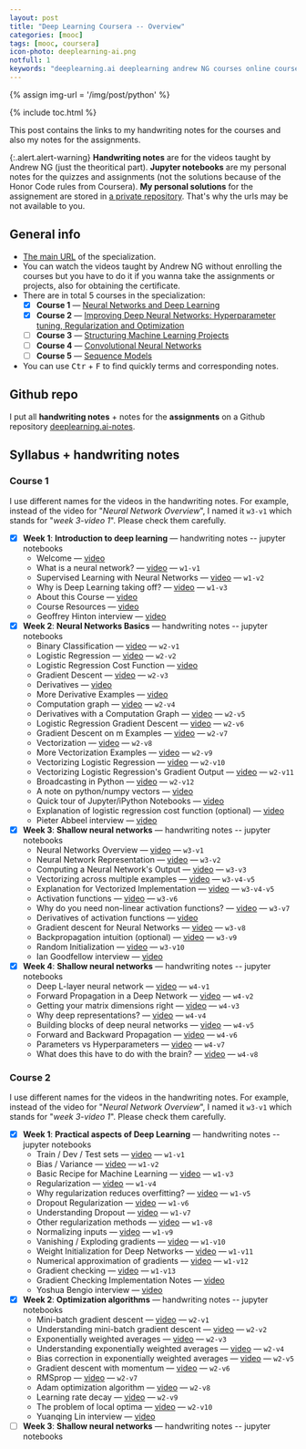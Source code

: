 ```yaml
---
layout: post
title: "Deep Learning Coursera -- Overview"
categories: [mooc]
tags: [mooc, coursera]
icon-photo: deeplearning-ai.png
notfull: 1
keywords: "deeplearning.ai deeplearning andrew NG courses online coursera machine learning certificate Neural Networks and Deep Learning Improving Deep Neural Networks: Hyperparameter tuning, Regularization and Optimization Structuring Machine Learning Projects Convolutional Neural Networks Sequence Models"
---
```


{% assign img-url = '/img/post/python' %}

{% include toc.html %}

This post contains the links to my handwriting notes for the courses and also my notes for the assignments.

{:.alert.alert-warning}
**Handwriting notes** are for the videos taught by Andrew NG (just the theoritical part). **Jupyter notebooks** are my personal notes for the quizzes and assignments (not the solutions because of the Honor Code rules from Coursera). **My personal solutions** for the assignement are stored in [a private repository](https://github.com/dinhanhthi/deeplearning-coursera-solutions). That's why the urls may be not available to you.

## General info

- [The main URL](https://www.coursera.org/specializations/deep-learning) of the specialization.
- You can watch the videos taught by Andrew NG without enrolling the courses but you have to do it if you wanna take the assignments or projects, also for obtaining the certificate.
- There are in total 5 courses in the specialization:
  - [x] **Course 1** — [Neural Networks and Deep Learning](https://www.coursera.org/learn/neural-networks-deep-learning?specialization=deep-learning)
  - [x] **Course 2** — [Improving Deep Neural Networks: Hyperparameter tuning, Regularization and Optimization](https://www.coursera.org/learn/deep-neural-network?specialization=deep-learning)
  - [ ] **Course 3** — [Structuring Machine Learning Projects]([./course-3](https://www.coursera.org/learn/machine-learning-projects?specialization=deep-learning))
  - [ ] **Course 4** — [Convolutional Neural Networks](https://www.coursera.org/learn/convolutional-neural-networks?specialization=deep-learning)
  - [ ] **Course 5** — [Sequence Models](https://www.coursera.org/learn/nlp-sequence-models)
- You can use <kbd>Ctr</kbd> + <kbd>F</kbd> to find quickly terms and corresponding notes.

## Github repo

I put all **handwriting notes** + notes for the **assignments** on a Github repository [deeplearning.ai-notes](https://github.com/dinhanhthi/deeplearning.ai-notes).

## Syllabus + handwriting notes

### Course 1

I use different names for the videos in the handwriting notes. For example, instead of the video for "*Neural Network Overview*", I named it `w3-v1` which stands for "*week 3-video 1*". Please check them carefully.

- [x] **Week 1**: **Introduction to deep learning** — handwriting notes -- jupyter notebooks
  - Welcome — [video](https://www.coursera.org/lecture/neural-networks-deep-learning/welcome-Cuf2f)
  - What is a neural network? — [video](https://www.coursera.org/lecture/neural-networks-deep-learning/what-is-a-neural-network-eAE2G) — `w1-v1`
  - Supervised Learning with Neural Networks — [video](https://www.coursera.org/lecture/neural-networks-deep-learning/supervised-learning-with-neural-networks-2c38r) — `w1-v2`
  - Why is Deep Learning taking off? — [video](https://www.coursera.org/lecture/neural-networks-deep-learning/why-is-deep-learning-taking-off-praGm) — `w1-v3`
  - About this Course — [video](https://www.coursera.org/lecture/neural-networks-deep-learning/about-this-course-6A3es) 
  - Course Resources — [video](https://www.coursera.org/lecture/neural-networks-deep-learning/course-resources-2PhD4)
  - Geoffrey Hinton interview — [video](https://www.coursera.org/lecture/neural-networks-deep-learning/geoffrey-hinton-interview-dcm5r)
- [x] **Week 2**: **Neural Networks Basics** — handwriting notes -- jupyter notebooks
  - Binary Classification — [video](https://www.coursera.org/lecture/neural-networks-deep-learning/binary-classification-Z8j0R) — `w2-v1`
  - Logistic Regression — [video](https://www.coursera.org/lecture/neural-networks-deep-learning/logistic-regression-LoKih) — `w2-v2`
  - Logistic Regression Cost Function — [video](https://www.coursera.org/lecture/neural-networks-deep-learning/logistic-regression-cost-function-yWaRd)
  - Gradient Descent — [video](https://www.coursera.org/lecture/neural-networks-deep-learning/gradient-descent-A0tBd) — `w2-v3`
  - Derivatives — [video](https://www.coursera.org/lecture/neural-networks-deep-learning/derivatives-0ULGt) 
  - More Derivative Examples — [video](https://www.coursera.org/lecture/neural-networks-deep-learning/more-derivative-examples-oEcPT)
  - Computation graph — [video](https://www.coursera.org/lecture/neural-networks-deep-learning/computation-graph-4WdOY) — `w2-v4`
  - Derivatives with a Computation Graph — [video](https://www.coursera.org/lecture/neural-networks-deep-learning/derivatives-with-a-computation-graph-0VSHe) — `w2-v5`
  - Logistic Regression Gradient Descent — [video](https://www.coursera.org/lecture/neural-networks-deep-learning/logistic-regression-gradient-descent-5sdh6) — `w2-v6`
  - Gradient Descent on m Examples — [video](https://www.coursera.org/lecture/neural-networks-deep-learning/gradient-descent-on-m-examples-udiAq) — `w2-v7`
  - Vectorization — [video](https://www.coursera.org/lecture/neural-networks-deep-learning/vectorization-NYnog) — `w2-v8`
  - More Vectorization Examples — [video](https://www.coursera.org/lecture/neural-networks-deep-learning/more-vectorization-examples-ZPlX9) — `w2-v9`
  - Vectorizing Logistic Regression — [video](https://www.coursera.org/lecture/neural-networks-deep-learning/vectorizing-logistic-regression-moUlO) — `w2-v10`
  - Vectorizing Logistic Regression's Gradient Output — [video](https://www.coursera.org/lecture/neural-networks-deep-learning/vectorizing-logistic-regressions-gradient-output-IgFnJ) — `w2-v11`
  - Broadcasting in Python — [video](https://www.coursera.org/lecture/neural-networks-deep-learning/broadcasting-in-python-uBuTv) — `w2-v12`
  - A note on python/numpy vectors — [video](https://www.coursera.org/lecture/neural-networks-deep-learning/a-note-on-python-numpy-vectors-87MUx)
  - Quick tour of Jupyter/iPython Notebooks — [video](https://www.coursera.org/lecture/neural-networks-deep-learning/quick-tour-of-jupyter-ipython-notebooks-ChN1T)
  - Explanation of logistic regression cost function (optional) — [video](https://www.coursera.org/lecture/neural-networks-deep-learning/explanation-of-logistic-regression-cost-function-optional-SmIbQ)
  - Pieter Abbeel interview — [video](https://www.coursera.org/lecture/neural-networks-deep-learning/pieter-abbeel-interview-eqiZZ)
- [x] **Week 3**: **Shallow neural networks** — handwriting notes -- jupyter notebooks
  - Neural Networks Overview — [video](https://www.coursera.org/lecture/neural-networks-deep-learning/neural-networks-overview-qg83v) — `w3-v1`
  - Neural Network Representation — [video](https://www.coursera.org/lecture/neural-networks-deep-learning/neural-network-representation-GyW9e) — `w3-v2`
  - Computing a Neural Network's Output — [video](https://www.coursera.org/lecture/neural-networks-deep-learning/computing-a-neural-networks-output-tyAGh) — `w3-v3`
  - Vectorizing across multiple examples — [video](https://www.coursera.org/lecture/neural-networks-deep-learning/vectorizing-across-multiple-examples-ZCcMM) — `w3-v4-v5`
  - Explanation for Vectorized Implementation — [video](https://www.coursera.org/lecture/neural-networks-deep-learning/explanation-for-vectorized-implementation-Y20qP) — `w3-v4-v5`
  - Activation functions — [video](https://www.coursera.org/lecture/neural-networks-deep-learning/activation-functions-4dDC1) — `w3-v6`
  - Why do you need non-linear activation functions? — [video](https://www.coursera.org/lecture/neural-networks-deep-learning/why-do-you-need-non-linear-activation-functions-OASKH) — `w3-v7`
  - Derivatives of activation functions — [video](https://www.coursera.org/lecture/neural-networks-deep-learning/derivatives-of-activation-functions-qcG1j)
  - Gradient descent for Neural Networks — [video](https://www.coursera.org/lecture/neural-networks-deep-learning/gradient-descent-for-neural-networks-Wh8NI) — `w3-v8`
  - Backpropagation intuition (optional) — [video](https://www.coursera.org/lecture/neural-networks-deep-learning/backpropagation-intuition-optional-6dDj7) — `w3-v9`
  - Random Initialization — [video](https://www.coursera.org/lecture/neural-networks-deep-learning/random-initialization-XtFPI) — `w3-v10`
  - Ian Goodfellow interview — [video](https://www.coursera.org/lecture/neural-networks-deep-learning/ian-goodfellow-interview-WSia1)
- [x] **Week 4**: **Shallow neural networks** — handwriting notes -- jupyter notebooks
  - Deep L-layer neural network — [video](https://www.coursera.org/lecture/neural-networks-deep-learning/deep-l-layer-neural-network-7dP6E) — `w4-v1`
  - Forward Propagation in a Deep Network — [video](https://www.coursera.org/lecture/neural-networks-deep-learning/forward-propagation-in-a-deep-network-MijzH) — `w4-v2`
  - Getting your matrix dimensions right — [video](https://www.coursera.org/lecture/neural-networks-deep-learning/getting-your-matrix-dimensions-right-Rz47X) — `w4-v3`
  - Why deep representations? — [video](https://www.coursera.org/lecture/neural-networks-deep-learning/why-deep-representations-rz9xJ) — `w4-v4`
  - Building blocks of deep neural networks — [video](https://www.coursera.org/lecture/neural-networks-deep-learning/building-blocks-of-deep-neural-networks-uGCun) — `w4-v5`
  - Forward and Backward Propagation — [video](https://www.coursera.org/lecture/neural-networks-deep-learning/forward-and-backward-propagation-znwiG) — `w4-v6`
  - Parameters vs Hyperparameters — [video](https://www.coursera.org/lecture/neural-networks-deep-learning/parameters-vs-hyperparameters-TBvb5) — `w4-v7`
  - What does this have to do with the brain? — [video](https://www.coursera.org/lecture/neural-networks-deep-learning/what-does-this-have-to-do-with-the-brain-obJnR) — `w4-v8`

### Course 2

I use different names for the videos in the handwriting notes. For example, instead of the video for "*Neural Network Overview*", I named it `w3-v1` which stands for "*week 3-video 1*". Please check them carefully.

- [x] **Week 1**: **Practical aspects of Deep Learning** — handwriting notes -- jupyter notebooks
  - Train / Dev / Test sets — [video](https://www.coursera.org/lecture/deep-neural-network/train-dev-test-sets-cxG1s) — `w1-v1`
  - Bias / Variance — [video](https://www.coursera.org/lecture/deep-neural-network/bias-variance-ZhclI) — `w1-v2`
  - Basic Recipe for Machine Learning — [video](https://www.coursera.org/lecture/deep-neural-network/basic-recipe-for-machine-learning-ZBkx4) — `w1-v3`
  - Regularization — [video](https://www.coursera.org/lecture/deep-neural-network/regularization-Srsrc) — `w1-v4`
  - Why regularization reduces overfitting? — [video](https://www.coursera.org/lecture/deep-neural-network/why-regularization-reduces-overfitting-T6OJj) — `w1-v5`
  - Dropout Regularization — [video](https://www.coursera.org/lecture/deep-neural-network/dropout-regularization-eM33A) — `w1-v6`
  - Understanding Dropout — [video](https://www.coursera.org/lecture/deep-neural-network/understanding-dropout-YaGbR) — `w1-v7`
  - Other regularization methods — [video](https://www.coursera.org/lecture/deep-neural-network/other-regularization-methods-Pa53F) — `w1-v8`
  - Normalizing inputs — [video](https://www.coursera.org/lecture/deep-neural-network/normalizing-inputs-lXv6U) — `w1-v9`
  - Vanishing / Exploding gradients — [video](https://www.coursera.org/lecture/deep-neural-network/vanishing-exploding-gradients-C9iQO) — `w1-v10`
  - Weight Initialization for Deep Networks — [video](https://www.coursera.org/lecture/deep-neural-network/weight-initialization-for-deep-networks-RwqYe) — `w1-v11`
  - Numerical approximation of gradients — [video](https://www.coursera.org/lecture/deep-neural-network/numerical-approximation-of-gradients-XzSSa) — `w1-v12`
  - Gradient checking — [video](https://www.coursera.org/lecture/deep-neural-network/gradient-checking-htA0l) — `w1-v13`
  - Gradient Checking Implementation Notes — [video](https://www.coursera.org/lecture/deep-neural-network/gradient-checking-implementation-notes-6igIc) 
  - Yoshua Bengio interview — [video](https://www.coursera.org/lecture/deep-neural-network/yoshua-bengio-interview-bqUgf)
- [x] **Week 2**: **Optimization algorithms** — handwriting notes -- jupyter notebooks
  - Mini-batch gradient descent — [video](https://www.coursera.org/lecture/deep-neural-network/mini-batch-gradient-descent-qcogH) — `w2-v1`
  - Understanding mini-batch gradient descent — [video](https://www.coursera.org/lecture/deep-neural-network/understanding-mini-batch-gradient-descent-lBXu8) — `w2-v2`
  - Exponentially weighted averages — [video](https://www.coursera.org/lecture/deep-neural-network/exponentially-weighted-averages-duStO) — `w2-v3`
  - Understanding exponentially weighted averages — [video](https://www.coursera.org/lecture/deep-neural-network/understanding-exponentially-weighted-averages-Ud7t0) — `w2-v4`
  - Bias correction in exponentially weighted averages — [video](https://www.coursera.org/lecture/deep-neural-network/bias-correction-in-exponentially-weighted-averages-XjuhD) — `w2-v5`
  - Gradient descent with momentum — [video](https://www.coursera.org/lecture/deep-neural-network/gradient-descent-with-momentum-y0m1f) — `w2-v6`
  - RMSprop — [video](https://www.coursera.org/lecture/deep-neural-network/rmsprop-BhJlm) — `w2-v7`
  - Adam optimization algorithm — [video](https://www.coursera.org/lecture/deep-neural-network/adam-optimization-algorithm-w9VCZ) — `w2-v8`
  - Learning rate decay — [video](https://www.coursera.org/lecture/deep-neural-network/learning-rate-decay-hjgIA) — `w2-v9`
  - The problem of local optima — [video](https://www.coursera.org/lecture/deep-neural-network/the-problem-of-local-optima-RFANA) — `w2-v10`
  - Yuanqing Lin interview — [video](https://www.coursera.org/lecture/deep-neural-network/yuanqing-lin-interview-CXqid)
- [ ] **Week 3**: **Shallow neural networks** — handwriting notes -- jupyter notebooks